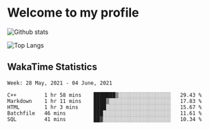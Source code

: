 # Welcome to my profile

![Github stats](https://github-readme-stats.vercel.app/api?username=xinthose&show_icons=true&theme=radical&count_private=true)

![Top Langs](https://github-readme-stats.vercel.app/api/top-langs/?username=xinthose)

## WakaTime Statistics
<!--START_SECTION:waka-->
```text
Week: 28 May, 2021 - 04 June, 2021

C++         1 hr 58 mins    ███████▒░░░░░░░░░░░░░░░░░   29.43 % 
Markdown    1 hr 11 mins    ████▒░░░░░░░░░░░░░░░░░░░░   17.83 % 
HTML        1 hr 3 mins     ████░░░░░░░░░░░░░░░░░░░░░   15.67 % 
Batchfile   46 mins         ███░░░░░░░░░░░░░░░░░░░░░░   11.61 % 
SQL         41 mins         ██▓░░░░░░░░░░░░░░░░░░░░░░   10.34 % 
```
<!--END_SECTION:waka-->
